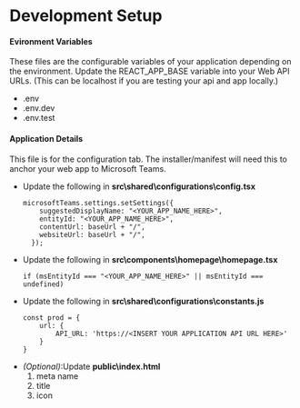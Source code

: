# Development Setup

#### Evironment Variables
These files are the configurable variables of your application depending on the environment.  Update the REACT_APP_BASE variable into your Web API URLs. (This can be localhost if you are testing your api and app locally.)
- .env
- .env.dev
- .env.test


#### Application Details
This file is for the configuration tab. The installer/manifest will need this to anchor your web app to Microsoft Teams.

- Update the following in __src\shared\configurations\config.tsx__
    ```
    microsoftTeams.settings.setSettings({
        suggestedDisplayName: "<YOUR_APP_NAME_HERE>",
        entityId: "<YOUR_APP_NAME_HERE>",
        contentUrl: baseUrl + "/",
        websiteUrl: baseUrl + "/",
      });
    ```
- Update the following in __src\components\homepage\homepage.tsx__
    ``` 
    if (msEntityId === "<YOUR_APP_NAME_HERE>" || msEntityId === undefined) 
    ```
- Update the following in __src\shared\configurations\constants.js__
    ```
    const prod = {
        url: {
            API_URL: 'https://<INSERT YOUR APPLICATION API URL HERE>'
        }
    }
    ```
- *(Optional)*:Update __public\index.html__
    1. meta name
    2. title
    3. icon
